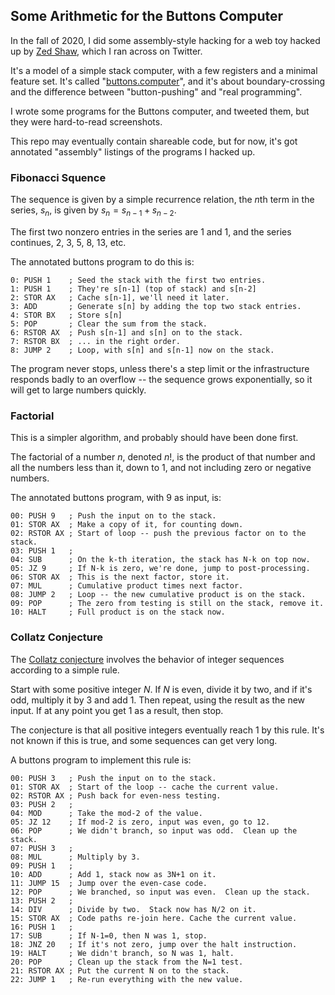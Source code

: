 ## Some Arithmetic for the Buttons Computer

In the fall of 2020, I did some assembly-style hacking
for a web toy hacked up by [Zed Shaw](https://twitter.com/lzsthw),
which I ran across on Twitter.

It's a model of a simple stack computer, with a few
registers and a minimal feature set.  It's called
"[buttons.computer](https://buttons.computer)", and it's about
boundary-crossing and the difference between "button-pushing"
and "real programming".

I wrote some programs for the Buttons computer, and
tweeted them, but they were hard-to-read screenshots.

This repo may eventually contain shareable code, but for now,
it's got annotated "assembly" listings of the programs
I hacked up.

### Fibonacci Squence

The sequence is given by a simple recurrence relation, the $n$th
term in the series, $s_n$, is given by $s_n=s_{n-1}+s_{n-2}$.

The first two nonzero entries in the series are 1 and 1, and the 
series continues, 2, 3, 5, 8, 13, etc.

The annotated buttons program to do this is:

    0: PUSH 1    ; Seed the stack with the first two entries.
    1: PUSH 1    ; They're s[n-1] (top of stack) and s[n-2]
    2: STOR AX   ; Cache s[n-1], we'll need it later.
    3: ADD       ; Generate s[n] by adding the top two stack entries.
    4: STOR BX   ; Store s[n] 
    5: POP       ; Clear the sum from the stack.
    6: RSTOR AX  ; Push s[n-1] and s[n] on to the stack.
    7: RSTOR BX  ; ... in the right order.
    8: JUMP 2    ; Loop, with s[n] and s[n-1] now on the stack.

The program never stops, unless there's a step limit or
the infrastructure responds badly to an overflow -- the 
sequence grows exponentially, so it will get to large
numbers quickly.

### Factorial 

This is a simpler algorithm, and probably should have been
done first.  

The factorial of a number $n$, denoted $n!$, is the product of
that number and all the numbers less than it, down to 1, and
not including zero or negative numbers.

The annotated buttons program, with $9$ as input, is:
 
    00: PUSH 9   ; Push the input on to the stack.
    01: STOR AX  ; Make a copy of it, for counting down.
    02: RSTOR AX ; Start of loop -- push the previous factor on to the stack.
    03: PUSH 1   ; 
    04: SUB      ; On the k-th iteration, the stack has N-k on top now.
    05: JZ 9     ; If N-k is zero, we're done, jump to post-processing.
    06: STOR AX  ; This is the next factor, store it.
    07: MUL      ; Cumulative product times next factor.
    08: JUMP 2   ; Loop -- the new cumulative product is on the stack.
    09: POP      ; The zero from testing is still on the stack, remove it.
    10: HALT     ; Full product is on the stack now.


### Collatz Conjecture

The [Collatz conjecture](https://en.wikipedia.org/wiki/Collatz_conjecture)
involves the behavior of integer sequences according to a simple rule. 

Start with some positive integer $N$.  If $N$ is even, divide it by 
two, and if it's odd, multiply it by $3$ and add $1$. Then repeat, 
using the result as the new input.  If at any point you get 
$1$ as a result, then stop.

The conjecture is that all positive integers eventually reach $1$
by this rule.  It's not known if this is true, and some 
sequences can get very long.

A buttons program to implement this rule is:

    00: PUSH 3   ; Push the input on to the stack.
    01: STOR AX  ; Start of the loop -- cache the current value.
    02: RSTOR AX ; Push back for even-ness testing.
    03: PUSH 2   ; 
    04: MOD      ; Take the mod-2 of the value.
    05: JZ 12    ; If mod-2 is zero, input was even, go to 12.
    06: POP      ; We didn't branch, so input was odd.  Clean up the stack.
    07: PUSH 3   ; 
    08: MUL      ; Multiply by 3.
    09: PUSH 1   ; 
    10: ADD      ; Add 1, stack now as 3N+1 on it.
    11: JUMP 15  ; Jump over the even-case code.
    12: POP      ; We branched, so input was even.  Clean up the stack.
    13: PUSH 2   ; 
    14: DIV      ; Divide by two.  Stack now has N/2 on it.
    15: STOR AX  ; Code paths re-join here. Cache the current value.
    16: PUSH 1   ; 
    17: SUB      ; If N-1=0, then N was 1, stop.
    18: JNZ 20   ; If it's not zero, jump over the halt instruction.
    19: HALT     ; We didn't branch, so N was 1, halt.
    20: POP      ; Clean up the stack from the N=1 test.
    21: RSTOR AX ; Put the current N on to the stack.
    22: JUMP 1   ; Re-run everything with the new value.

